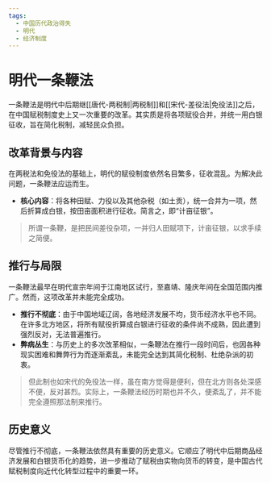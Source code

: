 ```yaml
---
tags:
  - 中国历代政治得失
  - 明代
  - 经济制度
---
```


# 明代一条鞭法

一条鞭法是明代中后期继[[唐代-两税制|两税制]]和[[宋代-差役法|免役法]]之后，在中国赋税制度史上又一次重要的改革。其实质是将各项赋役合并，并统一用白银征收，旨在简化税制，减轻民众负担。

## 改革背景与内容

在两税法和免役法的基础上，明代的赋役制度依然名目繁多，征收混乱。为解决此问题，一条鞭法应运而生。

- **核心内容**：将各种田赋、力役以及其他杂税（如土贡），统一合并为一项，然后折算成白银，按田亩面积进行征收。简言之，即“计亩征银”。

> 所谓一条鞭，是把民间差役杂项，一并归人田赋项下，计亩征银，以求手续之简便。

## 推行与局限

一条鞭法最早在明代宣宗年间于江南地区试行，至嘉靖、隆庆年间在全国范围内推广。然而，这项改革并未能完全成功。

- **推行不彻底**：由于中国地域辽阔，各地经济发展不均，货币经济水平也不同。在许多北方地区，将所有赋役折算成白银进行征收的条件尚不成熟，因此遭到强烈反对，无法普遍推行。
- **弊病丛生**：与历史上的多次改革相似，一条鞭法在推行一段时间后，也因各种现实困难和舞弊行为而逐渐紊乱，未能完全达到其简化税制、杜绝杂派的初衷。

> 但此制也如宋代的免役法一样，虽在南方觉得是便利，但在北方则各处深感不便，反对甚烈。实际上，一条鞭法经历时期也并不久，便紊乱了，并不能完全遵照那法制来推行。

## 历史意义

尽管推行不彻底，一条鞭法依然具有重要的历史意义。它顺应了明代中后期商品经济发展和白银货币化的趋势，进一步推动了赋税由实物向货币的转变，是中国古代赋税制度向近代化转型过程中的重要一环。
